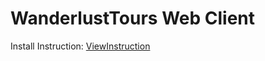 # WanderlustTours Web Client
Install Instruction:
[ViewInstruction](https://github.com/4Sicor42/WanderlustToursWeb/tree/main)

